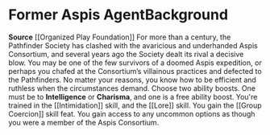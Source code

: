 ﻿---
ability: null
ability_boost: null
feat: null
id: '159'
name: Former Aspis Agent
prerequisite: null
rarity: null
skill: null
source: '[[DATABASE/source/Organized Play Foundation|Organized Play Foundation]]'
subcategory: null
trait: null
type: null

---
# Former Aspis Agent<span class="item-type">Background</span>

**Source** [[Organized Play Foundation]]
For more than a century, the Pathfinder Society has clashed with the avaricious and underhanded Aspis Consortium, and several years ago the Society dealt its rival a decisive blow. You may be one of the few survivors of a doomed Aspis expedition, or perhaps you chafed at the Consortium’s villainous practices and defected to the Pathfinders. No matter your reasons, you know how to be efficient and ruthless when the circumstances demand.
Choose two ability boosts. One must be to **Intelligence** or **Charisma**, and one is a free ability boost.
You're trained in the [[Intimidation]] skill, and the [[Lore]] skill. You gain the [[Group Coercion]] skill feat. You gain access to any uncommon options as though you were a member of the Aspis Consortium.
